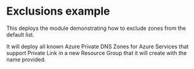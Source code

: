 # Exclusions example

This deploys the module demonstrating how to exclude zones from the default list.

It will deploy all known Azure Private DNS Zones for Azure Services that support Private Link in a new Resource Group that it will create with the name provided.
